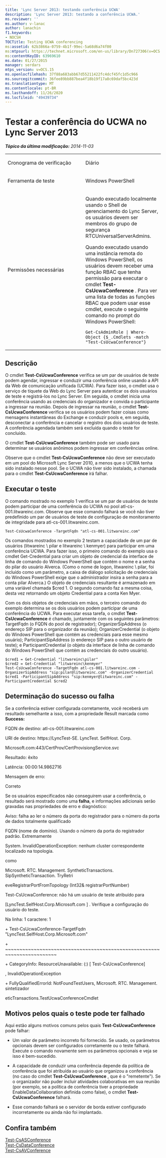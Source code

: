 ```yaml
---
title: 'Lync Server 2013: testando conferência UCWA'
description: 'Lync Server 2013: testando a conferência UCWA.'
ms.reviewer: ''
ms.author: v-lanac
author: lanachin
f1.keywords:
- NOCSH
TOCTitle: Testing UCWA conferencing
ms:assetid: 62b3866a-0759-4b1f-99ec-5a68d6a74f00
ms:mtpsurl: https://technet.microsoft.com/en-us/library/Dn727306(v=OCS.15)
ms:contentKeyID: 63969610
ms.date: 01/27/2015
manager: serdars
mtps_version: v=OCS.15
ms.openlocfilehash: 37f88a683abb67d55211422fc4dcf45fc1d5c966
ms.sourcegitcommit: 36fee89bb887bea4f18b19f17a8c69daf5bc423d
ms.translationtype: MT
ms.contentlocale: pt-BR
ms.lasthandoff: 11/26/2020
ms.locfileid: "49439734"
---
```

# <a name="testing-ucwa-conferencing-in-lync-server-2013"></a>Testar a conferência do UCWA no Lync Server 2013

<div data-xmlns="http://www.w3.org/1999/xhtml">

<div class="topic" data-xmlns="http://www.w3.org/1999/xhtml" data-msxsl="urn:schemas-microsoft-com:xslt" data-cs="https://msdn.microsoft.com/">

<div data-asp="https://msdn2.microsoft.com/asp">



</div>

<div id="mainSection">

<div id="mainBody">

<span> </span>

_**Tópico da última modificação:** 2014-11-03_


<table>
<colgroup>
<col style="width: 50%" />
<col style="width: 50%" />
</colgroup>
<tbody>
<tr class="odd">
<td><p>Cronograma de verificação</p></td>
<td><p>Diário</p></td>
</tr>
<tr class="even">
<td><p>Ferramenta de teste</p></td>
<td><p>Windows PowerShell</p></td>
</tr>
<tr class="odd">
<td><p>Permissões necessárias</p></td>
<td><p>Quando executado localmente usando o Shell de gerenciamento do Lync Server, os usuários devem ser membros do grupo de segurança RTCUniversalServerAdmins.</p>
<p>Quando executado usando uma instância remota do Windows PowerShell, os usuários devem receber uma função RBAC que tenha permissão para executar o cmdlet <strong>Test-CsUcwaConference</strong> . Para ver uma lista de todas as funções RBAC que podem usar esse cmdlet, execute o seguinte comando no prompt do Windows PowerShell:</p>
<pre><code>Get-CsAdminRole | Where-Object {$_.Cmdlets -match &quot;Test-CsUcwaConference&quot;}</code></pre></td>
</tr>
</tbody>
</table>


<div>

## <a name="description"></a>Descrição

O cmdlet **Test-CsUcwaConference** verifica se um par de usuários de teste podem agendar, ingressar e conduzir uma conferência online usando a API da Web de comunicação unificada (UCWA). Para fazer isso, o cmdlet usa o serviço de tíquete da Web do Lync Server para autenticar os dois usuários de teste e registrá-los no Lync Server. Em seguida, o cmdlet inicia uma conferência usando as credenciais do organizador e convida o participante a ingressar na reunião. Depois de ingressar na reunião, o cmdlet **Test-CsUcwaConference** verifica se os usuários podem fazer coisas como mensagens instantâneas do Exchange e conduzir pools e, em seguida, desconectar a conferência e cancelar o registro dos dois usuários de teste. A conferência agendada também será excluída quando o teste for concluído.

O cmdlet **Test-CsUcwaConference** também pode ser usado para determinar se usuários anônimos podem ingressar em conferências online.

Observe que o cmdlet **Test-CsUcwaConference** não deve ser executado em um pool do Microsoft Lync Server 2010, a menos que o UCWA tenha sido instalado nesse pool. Se o UCWA não tiver sido instalado, a chamada para o cmdlet **Test-CsUcwaConference** irá falhar.

</div>

<div>

## <a name="running-the-test"></a>Executar o teste

O comando mostrado no exemplo 1 verifica se um par de usuários de teste podem participar de uma conferência do UCWA no pool atl-cs-001.litwareinc.com. Observe que esse comando falhará se você não tiver predefinido um par de usuários de teste de configuração de monitoramento de integridade para atl-cs-001.litwareinc.com.

    Test-CsUcwaConference -TargetFqdn "atl-cs-001.litwareinc.com"

Os comandos mostrados no exemplo 2 testam a capacidade de um par de usuários (litwareinc \\ pilar e litwareinc \\ kenmyer) para participar em uma conferência UCWA. Para fazer isso, o primeiro comando do exemplo usa o cmdlet Get-Credential para criar um objeto de credencial da interface de linha de comando do Windows PowerShell que contém o nome e a senha do pilar do usuário Alverca. (Como o nome de logon, litwareinc \\ pilar, foi incluído como um parâmetro, a caixa de diálogo solicitação de credenciais do Windows PowerShell exige que o administrador insira a senha para a conta pilar Alverca.) O objeto de credenciais resultante é armazenado em uma variável chamada $cred 1. O segundo comando faz a mesma coisa, desta vez retornando um objeto Credential para a conta Ken Myer.

Com os dois objetos de credenciais em mãos, o terceiro comando do exemplo determina se os dois usuários podem participar de uma conferência do UCWA. Para executar essa tarefa, o cmdlet **Test-CsUcwaConference** é chamado, juntamente com os seguintes parâmetros: TargetFqdn (o FQDN do pool de registrador); OrganizerSipAddress (o endereço SIP para o organizador da reunião); OrganizerCredential (o objeto do Windows PowerShell que contém as credenciais para esse mesmo usuário); ParticipantSipAddress (o endereço SIP para o outro usuário de teste); e ParticipantCredential (o objeto da interface de linha de comando do Windows PowerShell que contém as credenciais do outro usuário).

    $cred1 = Get-Credential "litwareinc\pilar"
    $cred2 = Get-Credential "litwareinc\kenmyer"
    Test-CsUcwaConference -TargetFqdn atl-cs-001.litwareinc.com -OrganizerSipAddress "sip:pilar@litwareinc.com" -OrganizerCredential $cred1 -ParticipantSipAddress "sip:kenmyer@litwareinc.com" -ParticipantCredential $cred2

</div>

<div>

## <a name="determining-success-or-failure"></a>Determinação do sucesso ou falha

Se a conferência estiver configurada corretamente, você receberá um resultado semelhante a isso, com a propriedade Result marcada como **Success:**

FQDN de destino: atl-cs-001.litwareinc.com

URI de destino: https://LyncTest-SE. LyncTest. SelfHost. Corp.

Microsoft.com:443/CertProv/CertProvisiongService.svc

Resultado: êxito

Latência: 00:00:14.9862716

Mensagem de erro:

Correto

Se os usuários especificados não conseguirem usar a conferência, o resultado será mostrado como uma **falha**, e informações adicionais serão gravadas nas propriedades de erro e diagnóstico:

Aviso: falha ao ler o número da porta do registrador para o número da porta de dados totalmente qualificado

FQDN (nome de domínio). Usando o número da porta do registrador padrão. Extremamente

System. InvalidOperationException: nenhum cluster correspondente localizado na topologia.

como

Microsoft. RTC. Management. SyntheticTransactions. SipSyntheticTransaction. TryRetri

eveRegistrarPortFromTopology (Int32& registrarPortNumber)

Test-CsUcwaConference: não há um usuário de teste atribuído para

\[LyncTest.SelfHost.Corp.Microsoft.com \] . Verifique a configuração do usuário do teste.

Na linha: 1 caractere: 1

\+ Test-CsUcwaConference-TargetFqdn "LyncTest.SelfHost.Corp.Microsoft.com"

\+ ~~~~~~~~~~~~~~~~~~~~~~~~~~~~~~~~~~~~~~~~~~~~~~~~~~~~~~~~~~~~~~~~~~~~~~~~

\+ CategoryInfo: ResourceUnavailable: (:) \[ Test-CsUcwaConference\]

, InvalidOperationException

\+ FullyQualifiedErrorId: NotFoundTestUsers, Microsoft. RTC. Management. sintetizador

eticTransactions.TestUcwaConferenceCmdlet

</div>

<div>

## <a name="reasons-why-the-test-might-have-failed"></a>Motivos pelos quais o teste pode ter falhado

Aqui estão alguns motivos comuns pelos quais **Test-CsUcwaConference** pode falhar:

  - Um valor de parâmetro incorreto foi fornecido. Se usado, os parâmetros opcionais devem ser configurados corretamente ou o teste falhará. Execute o comando novamente sem os parâmetros opcionais e veja se isso é bem-sucedido.

  - A capacidade de conduzir uma conferência depende da política de conferência que foi atribuída ao usuário que organizou a conferência (no caso do cmdlet **Test-CsUcwaConference** , que é o "remetente"). Se o organizador não puder incluir atividades colaborativas em sua reunião (por exemplo, se a política de conferência tiver a propriedade EnableDataCollaboration definida como false), o cmdlet **Test-CsUcwaConference** falhará.

  - Esse comando falhará se o servidor de borda estiver configurado incorretamente ou ainda não foi implantado.

</div>

<div>

## <a name="see-also"></a>Confira também


[Test-CsASConference](https://docs.microsoft.com/powershell/module/skype/Test-CsASConference)  
[Test-CsDataConference](https://docs.microsoft.com/powershell/module/skype/Test-CsDataConference)  
[Test-CsAVConference](https://docs.microsoft.com/powershell/module/skype/Test-CsAVConference)  
  

</div>

</div>

<span> </span>

</div>

</div>

</div>


